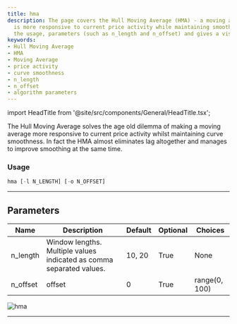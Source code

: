 ```yaml
---
title: hma
description: The page covers the Hull Moving Average (HMA) - a moving average that
  is more responsive to current price activity while maintaining smoothness. It explains
  the usage, parameters (such as n_length and n_offset) and gives a visual representation.
keywords:
- Hull Moving Average
- HMA
- Moving Average
- price activity
- curve smoothness
- n_length
- n_offset
- algorithm parameters
---
```


import HeadTitle from '@site/src/components/General/HeadTitle.tsx';

<HeadTitle title="crypto/ta/hma - Reference | OpenBB Terminal Docs" />

The Hull Moving Average solves the age old dilemma of making a moving average more responsive to current price activity whilst maintaining curve smoothness. In fact the HMA almost eliminates lag altogether and manages to improve smoothing at the same time.

### Usage

```python
hma [-l N_LENGTH] [-o N_OFFSET]
```

---

## Parameters

| Name | Description | Default | Optional | Choices |
| ---- | ----------- | ------- | -------- | ------- |
| n_length | Window lengths. Multiple values indicated as comma separated values. | 10, 20 | True | None |
| n_offset | offset | 0 | True | range(0, 100) |

![hma](https://user-images.githubusercontent.com/46355364/154310988-2e97c166-a3b9-49ae-abcd-2c1b37309072.png)

---

